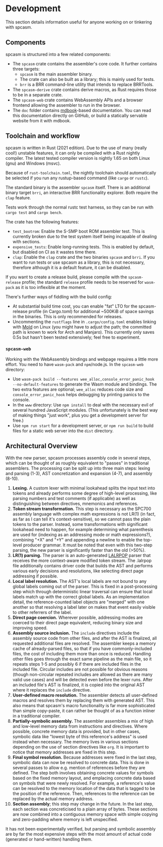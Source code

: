 # Development

This section details information useful for anyone working on or tinkering with spcasm.

## Components

spcasm is structured into a few related components:

- The `spcasm` crate contains the assembler's core code. It further contains three targets:
  - `spcasm` is the main assembler binary.
  - The crate can also be built as a library; this is mainly used for tests.
  - `brr` is a BRR command-line utility that intends to replace BRRTools.
- The `spcasm-derive` crate contains derive macros, as Rust requires those to be in a separate crate.
- The `spcasm-web` crate contains WebAssembly APIs and a browser frontend allowing the assembler to run in the browser.
- The `doc` folder contains [mdbook](https://rust-lang.github.io/mdBook/)-based documentation. You can read this documentation directly on GitHub, or build a statically servable website from it with mdbook.

## Toolchain and workflow

spcasm is written in Rust (2021 edition). Due to the use of many (really cool!) unstable features, it can only be compiled with a Rust nightly compiler. The latest tested compiler version is nightly 1.65 on both Linux (gnu) and Windows (msvc).

Because of `rust-toolchain.toml`, the nightly toolchain should automatically be selected if you run any rustup-based command (like `cargo` or `rustc`).

The standard binary is the assembler `spcasm` itself. There is an additional binary target `brri`, an interactive BRR functionality explorer. Both require the `clap` feature.

Tests work through the normal rustc test harness, so they can be run with `cargo test` and `cargo bench`.

The crate has the following features:

- `test_bootrom`: Enable the S-SMP boot ROM assembler test. This is currently broken due to the test system itself being incapable of dealing with sections.
- `expensive_tests`: Enable long-running tests. This is enabled by default, but disabled on CI as it wastes time there.
- `clap`: Enable the `clap` crate and the two binaries `spcasm` and `brri`. If you want to run tests or use spcasm as a library, this is not necessary, therefore although it is a default feature, it can be disabled.

If you want to create a release build, please compile with the `spcasm-release` profile; the standard `release` profile needs to be reserved for `wasm-pack` as it is too inflexible at the moment.

There's further ways of fiddling with the build config:

- At substantial build time cost, you can enable "fat" LTO for the spcasm-release profile (in Cargo.toml) for additional ~500KiB of space savings in the binaries. This is only recommended for releases.
- Uncommenting the `rustflags` line in `.cargo/config.toml` enables linking with [Mold](https://github.com/rui314/mold) on Linux (you might have to adjust the path; the committed path is known to work for Arch and Manjaro). This currently only saves 0.5s but hasn't been tested extensively; feel free to experiment.

### `spcasm-web`

Working with the WebAssembly bindings and webpage requires a little more effort. You need to have `wasm-pack` and `npm`/node.js. In the `spcasm-web` directory:

- Use `wasm-pack build --features wee_alloc,console_error_panic_hook --no-default-features` to generate the Wasm module and bindings. The two extra features are optional; `wee_alloc` reduces code size and `console_error_panic_hook` helps debugging by printing panics to the console.
- In the `www` directory: Use `npm install` to deal with the necessary evil of several hundred JavaScript modules. (This unfortunately is the best way of making things "just work", plus you get a development server for free.)
- Use `npm run start` for a development server, or `npm run build` to build files for a static web server into the `dist` directory.

## Architectural Overview

With the new parser, spcasm processes assembly code in several steps, which can be thought of as roughly equivalent to "passes" in traditional assemblers. The processing can be split up into three main steps: lexing and parsing (1-3), AST concretization and expansion (4-7), and assembly (8-10).

1. **Lexing.** A custom lexer with minimal lookahead splits the input text into tokens and already performs some degree of high-level processing, like parsing numbers and test comments (if applicable) as well as distinguishing between directives, mnemonics and references.
2. **Token stream transformation.** This step is necessary as the SPC700 assembly language with complex math expressions is not LR(1) (in fact, as far as I can tell it's context-sensitive), so we cannot pass the plain tokens to the parser. Instead, some transformations with significant lookahead need to happen, for example determining what parenthesis are used for (indexing as an addressing mode or math expressions?), combining "+X" and "+Y" and appending a newline to enable the top-level producer grammar. It must be noted that even with this two-step parsing, the new parser is significantly faster than the old (>50%).
3. **LR(1) parsing.** The parser is an auto-generated [LALRPOP](https://github.com/lalrpop/lalrpop) parser that receives the more context-aware modified token stream. The .lalrpop file additionally contains driver code that builds the AST and performs various early decisions and resolutions, like selecting direct page addressing if possible.
4. **Local label resolution.** The AST's local labels are not bound to any global labels coming out of the parser. This is fixed in a post-processing step which through deterministic linear traversal can ensure that local labels match up with the correct global labels. As an implementation detail, the reference-counted label objects are "merged" with one another so that resolving a label later on makes that event easily visible to other referrers of the label.
5. **Direct page coercion.** Wherever possible, addressing modes are coerced to their direct page equivalent, reducing binary size and improving speed.
6. **Assembly source inclusion.** The `include` directives include the assembly source code from other files, and after the AST is finalized, all requested additional files are resolved. The assembler keeps a memory cache of already-parsed files, so that if you have commonly-included files, the cost of including them more than once is reduced. Handling other files goes through the exact same pipeline as the main file, so it repeats steps 1-5 and possibly 6 if there are included files in the included file. Circular includes are not possible for obvious reasons (though non-circular repeated includes are allowed as there are many valid use cases) and will be detected even before the lexer runs. After an included file's AST is finalized, it is copied into the original AST where it replaces the `include` directive.
7. **User-defined macro resolution.** The assembler detects all user-defined macros and resolves them by replacing them with generated AST. This also means that spcasm's macro functionality is far more sophisticated than simple copy-paste, it can rather be thought of as a function inliner in a traditional compiler.
8. **Partially-symbolic assembly.** The assembler assembles a mix of high and low-level memory data from instructions and directives. Where possible, concrete memory data is provided, but in other cases, symbolic data like "lowest byte of this reference's address" is used instead when necessary. The memory lives in various sections depending on the use of section directives like `org`. It is important to notice that memory addresses are fixed in this step.
9. **Final symbol resolution.** Because addresses were fixed in the last step, symbolic data can now be resolved to concrete data. This is done in several passes to allow e.g. mention of references before they are defined. The step both involves obtaining concrete values for symbols based on the fixed memory layout, and emplacing concrete data based on symbols that were newly resolved. For example, a reference's value can be resolved to the memory location of the data that is tagged to be the position of the reference. Then, references to the reference can be replaced by the actual memory address.
10. **Section assembly**; this step may change in the future. In the last step, each section was concreticised to a plain array of bytes. These sections are now combined into a contiguous memory space with simple copying and zero-padding where memory is left unspecified.

It has not been experimentally verified, but parsing and symbolic assembly are by far the most expensive steps with the most amount of actual code (generated or hand-written) handling them.

